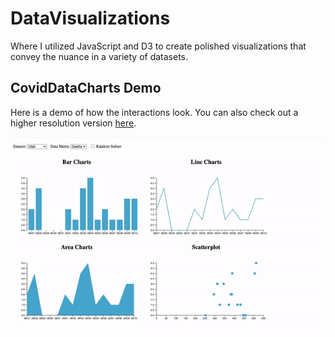 # DataVisualizations
Where I utilized JavaScript and D3 to create polished visualizations that convey the nuance in a variety of datasets.

## CovidDataCharts Demo
Here is a demo of how the interactions look. You can also check out a higher resolution version [here](figures/hw3_demo.mov).

![Animated Result](figures/hw3_demo.gif)
